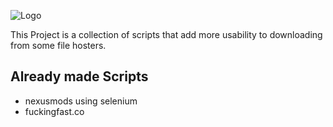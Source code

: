 
![Logo](https://dev-to-uploads.s3.amazonaws.com/uploads/articles/th5xamgrr6se0x5ro4g6.png)


This Project is a collection of scripts that add more usability to downloading from some file hosters.


## Already made Scripts

- nexusmods using selenium
- fuckingfast.co


